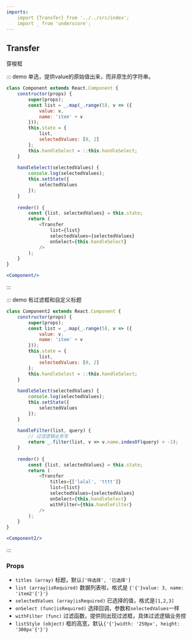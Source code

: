 ```yaml
---
imports:
    import {Transfer} from '../../src/index';
    import _ from 'underscore';
---
```

## Transfer

穿梭框

::: demo 单选，提供value的原始值出来，而非原生的字符串。 
```js
class Component extends React.Component {
    constructor(props) {
        super(props);
        const list = _.map(_.range(5), v => ({
            value: v,
            name: 'item' + v
        }));
        this.state = {
            list,
            selectedValues: [0, 2]
        };
        this.handleSelect = ::this.handleSelect;
    }
    
    handleSelect(selectedValues) {
        console.log(selectedValues);
        this.setState({
            selectedValues
        });
    }
    
    render() {
        const {list, selectedValues} = this.state;
        return (
            <Transfer
                list={list}
                selectedValues={selectedValues}
                onSelect={this.handleSelect}
            />
        );
    }
}
```
```jsx
<Component/>
```
:::

::: demo 有过滤框和自定义标题 
```js
class Component2 extends React.Component {
    constructor(props) {
        super(props);
        const list = _.map(_.range(5), v => ({
            value: v,
            name: 'item' + v
        }));
        this.state = {
            list,
            selectedValues: [0, 2]
        };
        this.handleSelect = ::this.handleSelect;
    }
    
    handleSelect(selectedValues) {
        console.log(selectedValues);
        this.setState({
            selectedValues
        });
    }
    
    handleFilter(list, query) {
        // 过滤逻辑业务写
        return _.filter(list, v => v.name.indexOf(query) > -1);
    }
    
    render() {
        const {list, selectedValues} = this.state;
        return (
            <Transfer
                titles={['lalal', 'tttt']}
                list={list}
                selectedValues={selectedValues}
                onSelect={this.handleSelect}
                withFilter={this.handleFilter}
            />
        );
    }
}
```
```jsx
<Component2/>
```
:::

### Props
- `titles (array)` 标题，默认`['待选择', '已选择']`
- `list (array|isRequired)` 数据列表啦，格式是 `{'{'}value: 3, name: 'item2'{'}'}`
- `selectedValues (array|isRequired)` 已选择的值，格式是`[1,2,3]`
- `onSelect (func|isRequired)` 选择回调，参数和`selectedValues`一样
- `withFilter (func)` 过滤函数，提供则出现过滤框，具体过滤逻辑业务控
- `listStyle (object)` 框的高宽，默认`{'{'}width: '250px', height: '300px'{'}'}` 